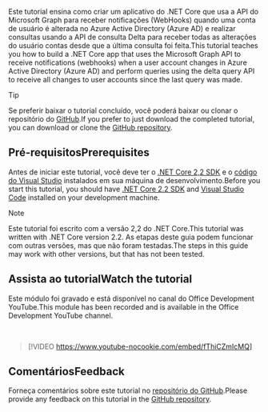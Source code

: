 <!-- markdownlint-disable MD002 MD041 -->

<span data-ttu-id="034e6-101">Este tutorial ensina como criar um aplicativo do .NET Core que usa a API do Microsoft Graph para receber notificações (WebHooks) quando uma conta de usuário é alterada no Azure Active Directory (Azure AD) e realizar consultas usando a API de consulta Delta para receber todas as alterações do usuário contas desde que a última consulta foi feita.</span><span class="sxs-lookup"><span data-stu-id="034e6-101">This tutorial teaches you how to build a .NET Core app that uses the Microsoft Graph API to receive notifications (webhooks) when a user account changes in Azure Active Directory (Azure AD) and perform queries using the delta query API to receive all changes to user accounts since the last query was made.</span></span>

> [!TIP]
> <span data-ttu-id="034e6-102">Se preferir baixar o tutorial concluído, você poderá baixar ou clonar o repositório do [GitHub](https://github.com/microsoftgraph/msgraph-training-changenotifications).</span><span class="sxs-lookup"><span data-stu-id="034e6-102">If you prefer to just download the completed tutorial, you can download or clone the [GitHub repository](https://github.com/microsoftgraph/msgraph-training-changenotifications).</span></span>

## <a name="prerequisites"></a><span data-ttu-id="034e6-103">Pré-requisitos</span><span class="sxs-lookup"><span data-stu-id="034e6-103">Prerequisites</span></span>

<span data-ttu-id="034e6-104">Antes de iniciar este tutorial, você deve ter o [.NET Core 2,2 SDK](https://dotnet.microsoft.com/download) e o [código do Visual Studio](https://code.visualstudio.com/) instalados em sua máquina de desenvolvimento.</span><span class="sxs-lookup"><span data-stu-id="034e6-104">Before you start this tutorial, you should have [.NET Core 2.2 SDK](https://dotnet.microsoft.com/download) and [Visual Studio Code](https://code.visualstudio.com/) installed on your development machine.</span></span>

> [!NOTE]
> <span data-ttu-id="034e6-105">Este tutorial foi escrito com a versão 2,2 do .NET Core.</span><span class="sxs-lookup"><span data-stu-id="034e6-105">This tutorial was written with .NET Core version 2.2.</span></span> <span data-ttu-id="034e6-106">As etapas deste guia podem funcionar com outras versões, mas que não foram testadas.</span><span class="sxs-lookup"><span data-stu-id="034e6-106">The steps in this guide may work with other versions, but that has not been tested.</span></span>

## <a name="watch-the-tutorial"></a><span data-ttu-id="034e6-107">Assista ao tutorial</span><span class="sxs-lookup"><span data-stu-id="034e6-107">Watch the tutorial</span></span>

<span data-ttu-id="034e6-108">Este módulo foi gravado e está disponível no canal do Office Development YouTube.</span><span class="sxs-lookup"><span data-stu-id="034e6-108">This module has been recorded and is available in the Office Development YouTube channel.</span></span>

<!-- markdownlint-disable MD033 MD034 -->
<br/>

> [!VIDEO https://www.youtube-nocookie.com/embed/fThiCZmIcMQ]
<!-- markdownlint-enable MD033 MD034 -->

## <a name="feedback"></a><span data-ttu-id="034e6-109">Comentários</span><span class="sxs-lookup"><span data-stu-id="034e6-109">Feedback</span></span>

<span data-ttu-id="034e6-110">Forneça comentários sobre este tutorial no [repositório do GitHub](https://github.com/microsoftgraph/msgraph-training-changenotifications).</span><span class="sxs-lookup"><span data-stu-id="034e6-110">Please provide any feedback on this tutorial in the [GitHub repository](https://github.com/microsoftgraph/msgraph-training-changenotifications).</span></span>

